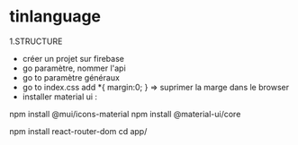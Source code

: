 # tinlanguage
  1.STRUCTURE
- créer un projet sur firebase
- go paramètre, nommer l'api
- go to paramètre généraux
- go to index.css add
*{
  margin:0;
}
=> suprimer la marge dans le browser
- installer material ui :

npm install @mui/icons-material
npm install @material-ui/core

npm install react-router-dom
cd app/ 
<Router>
  <Switch>
  <Route path=""> </Route>
    <allComponents> 
  </Switch>
</Router>
